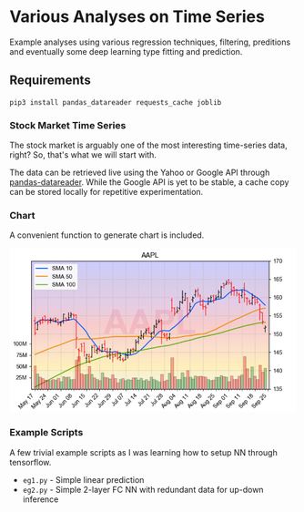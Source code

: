 Various Analyses on Time Series
===

Example analyses using various regression techniques, filtering, preditions and eventually some deep learning type fitting and prediction.


## Requirements

```shell
pip3 install pandas_datareader requests_cache joblib
```

### Stock Market Time Series

The stock market is arguably one of the most interesting time-series data, right? So, that's what we will start with.

The data can be retrieved live using the Yahoo or Google API through [pandas-datareader]. While the Google API is yet to be stable, a cache copy can be stored locally for repetitive experimentation.

### Chart

A convenient function to generate chart is included.

![chart](images/AAPL.png)

[pandas-datareader]:https://pandas-datareader.readthedocs.io/en/latest/

### Example Scripts

A few trivial example scripts as I was learning how to setup NN through tensorflow.

- `eg1.py` - Simple linear prediction
- `eg2.py` - Simple 2-layer FC NN with redundant data for up-down inference
 
